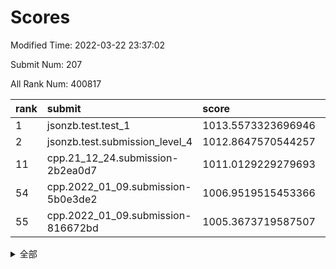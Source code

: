 # Scores

Modified Time: 2022-03-22 23:37:02

Submit Num: 207

All Rank Num: 400817

| rank |               submit               |       score        |       sigma        | pk_num |
| :--- | :--------------------------------- | :----------------- | :----------------- | :----- |
| 1    | jsonzb.test.test_1                 | 1013.5573323696946 | 0.8145637426009545 | 7735   |
| 2    | jsonzb.test.submission_level_4     | 1012.8647570544257 | 0.8037761470362658 | 7746   |
| 11   | cpp.21_12_24.submission-2b2ea0d7   | 1011.0129229279693 | 0.7755732390548014 | 7749   |
| 54   | cpp.2022_01_09.submission-5b0e3de2 | 1006.9519515453366 | 0.7356539004103333 | 7745   |
| 55   | cpp.2022_01_09.submission-816672bd | 1005.3673719587507 | 0.7265466083983078 | 7748   |


<details>
<summary>全部</summary>

| rank |                 submit                 |       score        |       sigma        | pk_num |
| :--- | :------------------------------------- | :----------------- | :----------------- | :----- |
| 1    | jsonzb.test.test_1                     | 1013.5573323696946 | 0.8145637426009545 | 7735   |
| 2    | jsonzb.test.submission_level_4         | 1012.8647570544257 | 0.8037761470362658 | 7746   |
| 3    | gobigger.level_3.submission_level_3_33 | 1011.9148136296802 | 0.776489379865054  | 7745   |
| 4    | gobigger.level_3.submission_level_3_24 | 1011.5730079299028 | 0.784806629986325  | 7744   |
| 5    | gobigger.level_3.submission_level_3_40 | 1011.5069331922926 | 0.7837983757861785 | 7741   |
| 6    | gobigger.level_3.submission_level_3_39 | 1011.4895185048797 | 0.7651279185700924 | 7740   |
| 7    | gobigger.level_3.submission_level_3_43 | 1011.3181622614263 | 0.777382331468224  | 7741   |
| 8    | gobigger.level_3.submission_level_3_30 | 1011.2512137272544 | 0.7753372984156794 | 7749   |
| 9    | gobigger.level_3.submission_level_3_3  | 1011.2214464115674 | 0.7833605386561094 | 7748   |
| 10   | gobigger.level_3.submission_level_3_29 | 1011.0334217096706 | 0.7572595565423028 | 7744   |
| 11   | cpp.21_12_24.submission-2b2ea0d7       | 1011.0129229279693 | 0.7755732390548014 | 7749   |
| 12   | gobigger.level_3.submission_level_3_34 | 1010.8382184390497 | 0.7738532292146006 | 7742   |
| 13   | gobigger.level_3.submission_level_3_36 | 1010.8256819586064 | 0.7558222637413176 | 7747   |
| 14   | gobigger.level_3.submission_level_3_44 | 1010.8172801653245 | 0.7614869084595035 | 7747   |
| 15   | gobigger.level_3.submission_level_3_49 | 1010.7630522632218 | 0.7605265358467478 | 7746   |
| 16   | gobigger.level_3.submission_level_3_27 | 1010.5545662529624 | 0.7454587994426437 | 7750   |
| 17   | gobigger.level_3.submission_level_3_5  | 1010.5388778085592 | 0.7541743316006052 | 7747   |
| 18   | gobigger.level_3.submission_level_3_18 | 1010.4306211682107 | 0.7643260896772802 | 7749   |
| 19   | gobigger.level_3.submission_level_3_6  | 1010.3577220917318 | 0.7717988153846642 | 7745   |
| 20   | gobigger.level_3.submission_level_3_10 | 1010.2210038979414 | 0.7549340352908196 | 7745   |
| 21   | gobigger.level_3.submission_level_3_26 | 1010.2138037545221 | 0.7633610006719703 | 7743   |
| 22   | gobigger.level_3.submission_level_3_47 | 1010.205031108731  | 0.7665728532113302 | 7746   |
| 23   | gobigger.level_3.submission_level_3_48 | 1010.1627188175527 | 0.742997123091553  | 7746   |
| 24   | gobigger.level_3.submission_level_3_15 | 1010.1346547866549 | 0.7696601934475387 | 7744   |
| 25   | gobigger.level_3.submission_level_3_25 | 1010.1013558439221 | 0.7539920566958986 | 7744   |
| 26   | gobigger.level_3.submission_level_3_14 | 1010.0978272251224 | 0.7744052396286081 | 7742   |
| 27   | gobigger.level_3.submission_level_3_35 | 1010.0584391469366 | 0.7281837975548373 | 7749   |
| 28   | gobigger.level_3.submission_level_3_0  | 1009.8741569726071 | 0.7544769907351969 | 7744   |
| 29   | gobigger.level_3.submission_level_3_4  | 1009.8173293927553 | 0.738206519989713  | 7744   |
| 30   | gobigger.level_3.submission_level_3_41 | 1009.7643865956067 | 0.7679949931850532 | 7746   |
| 31   | gobigger.level_3.submission_level_3_37 | 1009.5721011120824 | 0.7379542051117837 | 7745   |
| 32   | gobigger.level_3.submission_level_3_2  | 1009.5697530474558 | 0.7706035330975369 | 7743   |
| 33   | gobigger.level_3.submission_level_3_19 | 1009.5374065159651 | 0.7482380547119268 | 7746   |
| 34   | gobigger.level_3.submission_level_3_31 | 1009.5359918419957 | 0.748598718773534  | 7748   |
| 35   | gobigger.level_3.submission_level_3_16 | 1009.502807728944  | 0.7510858151817978 | 7748   |
| 36   | gobigger.level_3.submission_level_3_11 | 1009.4311274518959 | 0.7639154055098398 | 7747   |
| 37   | gobigger.level_3.submission_level_3_22 | 1009.406697801035  | 0.7548699488463873 | 7744   |
| 38   | gobigger.level_3.submission_level_3_7  | 1009.3904957970769 | 0.7546774293209487 | 7751   |
| 39   | gobigger.level_3.submission_level_3_8  | 1009.1946450871255 | 0.7432136612639126 | 7745   |
| 40   | gobigger.level_3.submission_level_3_42 | 1009.181089180274  | 0.7568158441029103 | 7743   |
| 41   | gobigger.level_3.submission_level_3_46 | 1009.1562651081645 | 0.7419105758927864 | 7748   |
| 42   | gobigger.level_3.submission_level_3_9  | 1009.1372452176711 | 0.7590124185891612 | 7744   |
| 43   | gobigger.level_3.submission_level_3_17 | 1009.1150472302397 | 0.7450011164664001 | 7745   |
| 44   | gobigger.level_3.submission_level_3_28 | 1009.0383725052691 | 0.7484534537028301 | 7742   |
| 45   | gobigger.level_3.submission_level_3_21 | 1009.0175260591006 | 0.7592742798723462 | 7747   |
| 46   | gobigger.level_3.submission_level_3_12 | 1008.9818359718147 | 0.7467580496698676 | 7747   |
| 47   | gobigger.level_3.submission_level_3_23 | 1008.9558966753348 | 0.7388666907197592 | 7745   |
| 48   | gobigger.level_3.submission_level_3_32 | 1008.8843174477071 | 0.7866921240764115 | 7748   |
| 49   | gobigger.level_3.submission_level_3_1  | 1008.8749056428079 | 0.7647616861647166 | 7740   |
| 50   | gobigger.level_3.submission_level_3_20 | 1008.8391251907588 | 0.7430227787736285 | 7746   |
| 51   | gobigger.level_3.submission_level_3_45 | 1008.8347505808526 | 0.7433976539637063 | 7750   |
| 52   | gobigger.level_3.submission_level_3_13 | 1008.6013867787423 | 0.7358862260173591 | 7741   |
| 53   | gobigger.level_3.submission_level_3_38 | 1008.554635635694  | 0.7370252981573602 | 7742   |
| 54   | cpp.2022_01_09.submission-5b0e3de2     | 1006.9519515453366 | 0.7356539004103333 | 7745   |
| 55   | cpp.2022_01_09.submission-816672bd     | 1005.3673719587507 | 0.7265466083983078 | 7748   |
| 56   | gobigger.level_1.submission_level_1_8  | 1004.8446604123399 | 0.7106773671303677 | 7747   |
| 57   | gobigger.level_1.submission_level_1_42 | 1004.4053731440337 | 0.7138854028908075 | 7748   |
| 58   | gobigger.level_1.submission_level_1_12 | 1004.219705010383  | 0.7209194011607193 | 7753   |
| 59   | gobigger.level_1.submission_level_1_22 | 1004.111935017182  | 0.7276403377436176 | 7742   |
| 60   | gobigger.level_1.submission_level_1_36 | 1004.0353302006944 | 0.7067538498366247 | 7744   |
| 61   | gobigger.level_1.submission_level_1_27 | 1004.016938398552  | 0.7170689209010905 | 7751   |
| 62   | gobigger.level_1.submission_level_1_33 | 1003.9880902021297 | 0.7142079898200994 | 7749   |
| 63   | gobigger.level_1.submission_level_1_44 | 1003.9287496250947 | 0.7269036140048845 | 7745   |
| 64   | gobigger.level_1.submission_level_1_41 | 1003.9110535768847 | 0.6994562200931046 | 7742   |
| 65   | gobigger.level_1.submission_level_1_5  | 1003.846905516095  | 0.7149537787706558 | 7751   |
| 66   | gobigger.level_1.submission_level_1_28 | 1003.7936964012408 | 0.7071327406661785 | 7742   |
| 67   | gobigger.level_1.submission_level_1_25 | 1003.7636809612261 | 0.7139717264538468 | 7745   |
| 68   | gobigger.level_1.submission_level_1_30 | 1003.7551625228683 | 0.7230889975878764 | 7735   |
| 69   | gobigger.level_1.submission_level_1_15 | 1003.7341147428825 | 0.713285919961968  | 7752   |
| 70   | gobigger.level_1.submission_level_1_19 | 1003.7157544401597 | 0.7041807380914449 | 7746   |
| 71   | gobigger.level_1.submission_level_1_46 | 1003.7114936247311 | 0.7192841683849392 | 7743   |
| 72   | gobigger.level_1.submission_level_1_49 | 1003.707881427692  | 0.7120734142627819 | 7748   |
| 73   | gobigger.level_1.submission_level_1_2  | 1003.5221265830204 | 0.7130567068386897 | 7746   |
| 74   | gobigger.level_1.submission_level_1_1  | 1003.5149884100614 | 0.7108421923341421 | 7746   |
| 75   | gobigger.level_1.submission_level_1_7  | 1003.4883440013243 | 0.720196568913466  | 7741   |
| 76   | gobigger.level_1.submission_level_1_29 | 1003.4811035088267 | 0.7100841899933027 | 7749   |
| 77   | gobigger.level_1.submission_level_1_26 | 1003.4455818063816 | 0.7204779853310129 | 7745   |
| 78   | gobigger.level_1.submission_level_1_13 | 1003.429208360866  | 0.723253896977204  | 7745   |
| 79   | gobigger.level_1.submission_level_1_40 | 1003.4129440972936 | 0.7144708486398422 | 7742   |
| 80   | gobigger.level_1.submission_level_1_21 | 1003.3307478779061 | 0.7147014678835604 | 7744   |
| 81   | gobigger.level_1.submission_level_1_16 | 1003.2990147657315 | 0.7218757966419148 | 7744   |
| 82   | gobigger.level_1.submission_level_1_35 | 1003.2989981835119 | 0.7238383729498774 | 7745   |
| 83   | gobigger.level_1.submission_level_1_23 | 1003.2251910859713 | 0.7203804079349277 | 7744   |
| 84   | gobigger.level_1.submission_level_1_20 | 1003.2188368419452 | 0.7225546127317665 | 7745   |
| 85   | gobigger.level_1.submission_level_1_32 | 1003.2139900865859 | 0.712833222756516  | 7744   |
| 86   | gobigger.level_1.submission_level_1_6  | 1003.1970132685918 | 0.7064793615599178 | 7747   |
| 87   | gobigger.level_1.submission_level_1_24 | 1003.0912462006954 | 0.7170379710282648 | 7746   |
| 88   | gobigger.level_1.submission_level_1_9  | 1003.0737302054604 | 0.6979080752936659 | 7750   |
| 89   | gobigger.level_1.submission_level_1_3  | 1003.0508252541902 | 0.7210573492137886 | 7744   |
| 90   | gobigger.level_1.submission_level_1_17 | 1003.0295498196544 | 0.7229992456553914 | 7745   |
| 91   | gobigger.level_1.submission_level_1_14 | 1002.9957099599579 | 0.7076111733987244 | 7747   |
| 92   | gobigger.level_1.submission_level_1_0  | 1002.9670248914879 | 0.7043768981764214 | 7745   |
| 93   | gobigger.level_1.submission_level_1_34 | 1002.9424787112877 | 0.7137679860451258 | 7747   |
| 94   | gobigger.level_1.submission_level_1_43 | 1002.9293594510494 | 0.7174887999018917 | 7747   |
| 95   | gobigger.level_1.submission_level_1_11 | 1002.8092823163488 | 0.7115007997730114 | 7742   |
| 96   | gobigger.level_1.submission_level_1_38 | 1002.6730105098611 | 0.7185260530179377 | 7747   |
| 97   | gobigger.level_1.submission_level_1_18 | 1002.6566608042107 | 0.7054470662411484 | 7748   |
| 98   | gobigger.level_1.submission_level_1_37 | 1002.6253644011672 | 0.7091765593304902 | 7747   |
| 99   | gobigger.level_1.submission_level_1_39 | 1002.5605265557023 | 0.7188555570720182 | 7751   |
| 100  | gobigger.level_1.submission_level_1_47 | 1002.4945065375232 | 0.7150595299121554 | 7748   |
| 101  | gobigger.level_1.submission_level_1_4  | 1002.321828948855  | 0.7181343453543227 | 7750   |
| 102  | gobigger.level_1.submission_level_1_48 | 1002.0377412550363 | 0.7089346778593693 | 7748   |
| 103  | gobigger.level_1.submission_level_1_10 | 1001.9403967367172 | 0.7119707646468101 | 7740   |
| 104  | gobigger.level_1.submission_level_1_31 | 1001.809360120586  | 0.7170858592171406 | 7745   |
| 105  | gobigger.level_1.submission_level_1_45 | 1001.7721781909836 | 0.7095277458162363 | 7746   |
| 106  | gobigger.random.submission_random_45   | 997.3884538338045  | 0.7179759620591875 | 7748   |
| 107  | gobigger.random.submission_random_47   | 997.3671093649224  | 0.7171133177683078 | 7744   |
| 108  | gobigger.random.submission_random_19   | 997.3458922890261  | 0.7083652305160314 | 7740   |
| 109  | gobigger.random.submission_random_2    | 997.1494517761208  | 0.7039592794330568 | 7746   |
| 110  | gobigger.random.submission_random_28   | 997.0609940652845  | 0.7132675378765444 | 7749   |
| 111  | gobigger.random.submission_random_43   | 997.0189470441917  | 0.7043397216994439 | 7736   |
| 112  | gobigger.random.submission_random_10   | 996.8843584312244  | 0.7236176076336299 | 7746   |
| 113  | gobigger.random.submission_random_20   | 996.8782352929729  | 0.7112441621675935 | 7746   |
| 114  | gobigger.random.submission_random_44   | 996.8210914009212  | 0.7060742177432744 | 7744   |
| 115  | gobigger.random.submission_random_40   | 996.7014132626788  | 0.7185221343051562 | 7748   |
| 116  | gobigger.random.submission_random_31   | 996.6649250083753  | 0.7050859744868441 | 7745   |
| 117  | gobigger.random.submission_random_15   | 996.6582451615036  | 0.7200865073956819 | 7747   |
| 118  | gobigger.random.submission_random_49   | 996.5715836937039  | 0.7057909789647472 | 7745   |
| 119  | gobigger.random.submission_random_25   | 996.4722774528346  | 0.7079322993956293 | 7739   |
| 120  | gobigger.random.submission_random_27   | 996.4582531370987  | 0.7038018449286471 | 7746   |
| 121  | gobigger.random.submission_random_9    | 996.3844957944763  | 0.7063042281036497 | 7743   |
| 122  | gobigger.random.submission_random_16   | 996.3734655575686  | 0.7155615526400239 | 7745   |
| 123  | gobigger.random.submission_random_1    | 996.3533914057438  | 0.713553905718215  | 7745   |
| 124  | gobigger.random.submission_random_21   | 996.3451636272139  | 0.7086322061506929 | 7747   |
| 125  | gobigger.random.submission_random_8    | 996.3301146189268  | 0.7134252176446314 | 7744   |
| 126  | gobigger.random.submission_random_7    | 996.3277746453958  | 0.7177686988193264 | 7747   |
| 127  | gobigger.random.submission_random_3    | 996.245805609639   | 0.7172532897423477 | 7747   |
| 128  | gobigger.random.submission_random_48   | 996.1846235488385  | 0.7266693291601567 | 7739   |
| 129  | gobigger.random.submission_random_32   | 996.1472956086284  | 0.7191620897409112 | 7744   |
| 130  | gobigger.random.submission_random_42   | 996.1183558872709  | 0.7190320765674946 | 7748   |
| 131  | gobigger.random.submission_random_18   | 996.0885769651507  | 0.7187380588161693 | 7745   |
| 132  | gobigger.random.submission_random_41   | 996.0114676477592  | 0.7200724873592149 | 7742   |
| 133  | gobigger.random.submission_random_17   | 995.954670821549   | 0.7048981874301192 | 7749   |
| 134  | gobigger.random.submission_random_6    | 995.8788249641448  | 0.7054141347661322 | 7749   |
| 135  | gobigger.random.submission_random_26   | 995.8717595108142  | 0.7159180761174138 | 7744   |
| 136  | gobigger.random.submission_random_22   | 995.8687851580672  | 0.7117349474139543 | 7747   |
| 137  | gobigger.random.submission_random_38   | 995.8573613421881  | 0.7045681512471144 | 7740   |
| 138  | gobigger.random.submission_random_4    | 995.7830193145466  | 0.726047535594298  | 7744   |
| 139  | gobigger.random.submission_random_13   | 995.7755037870576  | 0.7197489645019035 | 7747   |
| 140  | gobigger.random.submission_random_14   | 995.7514088321077  | 0.7233502858473814 | 7743   |
| 141  | gobigger.random.submission_random_12   | 995.6462874918356  | 0.7219849224617384 | 7747   |
| 142  | gobigger.random.submission_random_33   | 995.6440125486798  | 0.7044971590628488 | 7742   |
| 143  | gobigger.random.submission_random_36   | 995.6006209447039  | 0.7208498016342122 | 7750   |
| 144  | gobigger.random.submission_random_35   | 995.4898635732287  | 0.7105225640215184 | 7743   |
| 145  | gobigger.random.submission_random_0    | 995.3995798693609  | 0.7118313425664303 | 7745   |
| 146  | gobigger.random.submission_random_30   | 995.3883626219045  | 0.7272404831596634 | 7746   |
| 147  | gobigger.random.submission_random_34   | 995.3618676423888  | 0.7318746719423668 | 7748   |
| 148  | gobigger.random.submission_random_39   | 995.335926199161   | 0.718233206556866  | 7746   |
| 149  | gobigger.random.submission_random_29   | 995.2308929708938  | 0.711001549758376  | 7745   |
| 150  | gobigger.random.submission_random_24   | 995.185830488918   | 0.7368823718077484 | 7751   |
| 151  | gobigger.random.submission_random_46   | 995.1652065309167  | 0.7220219077755154 | 7743   |
| 152  | gobigger.random.submission_random_5    | 995.055143352267   | 0.7143786643118109 | 7746   |
| 153  | gobigger.random.submission_random_11   | 994.9810012368729  | 0.716732339751203  | 7749   |
| 154  | gobigger.random.submission_random_23   | 994.7613799951163  | 0.7197806864493986 | 7745   |
| 155  | gobigger.random.submission_random_37   | 994.3992724394145  | 0.7133954591842441 | 7744   |
| 156  | gobigger.level_2.submission_level_2_3  | 994.3029291854695  | 0.7254137889800184 | 7745   |
| 157  | gobigger.level_2.submission_level_2_16 | 993.6426847286922  | 0.7292831821833752 | 7744   |
| 158  | gobigger.level_2.submission_level_2_15 | 993.5840159057469  | 0.7387612642688207 | 7747   |
| 159  | gobigger.level_2.submission_level_2_37 | 993.4393591754144  | 0.7382705965660968 | 7744   |
| 160  | gobigger.level_2.submission_level_2_21 | 993.3112323124464  | 0.7240459663508805 | 7749   |
| 161  | gobigger.level_2.submission_level_2_19 | 993.1385666276451  | 0.7438419046030463 | 7739   |
| 162  | gobigger.level_2.submission_level_2_36 | 993.0202964994863  | 0.7538889026245159 | 7744   |
| 163  | gobigger.level_2.submission_level_2_26 | 992.999683886053   | 0.733047578825072  | 7749   |
| 164  | gobigger.level_2.submission_level_2_39 | 992.9780753468303  | 0.7535164141159905 | 7742   |
| 165  | gobigger.level_2.submission_level_2_41 | 992.970882293077   | 0.736006366213395  | 7742   |
| 166  | gobigger.level_2.submission_level_2_48 | 992.9490174891013  | 0.7144462083734944 | 7747   |
| 167  | gobigger.level_2.submission_level_2_33 | 992.8610265311604  | 0.7488650571470618 | 7744   |
| 168  | gobigger.level_2.submission_level_2_4  | 992.8341557005798  | 0.7369076941387787 | 7742   |
| 169  | gobigger.level_2.submission_level_2_13 | 992.8116288918923  | 0.7462170724455737 | 7750   |
| 170  | gobigger.level_2.submission_level_2_2  | 992.7734360581711  | 0.7638742447972602 | 7741   |
| 171  | gobigger.level_2.submission_level_2_12 | 992.67798851578    | 0.7376984191343651 | 7751   |
| 172  | gobigger.level_2.submission_level_2_38 | 992.6309018127685  | 0.7367536572213066 | 7747   |
| 173  | gobigger.level_2.submission_level_2_47 | 992.5293766437566  | 0.730437495082183  | 7745   |
| 174  | gobigger.level_2.submission_level_2_7  | 992.5009629310896  | 0.735861654063091  | 7745   |
| 175  | gobigger.level_2.submission_level_2_44 | 992.495676333351   | 0.7563619487063766 | 7741   |
| 176  | gobigger.level_2.submission_level_2_10 | 992.4247863884143  | 0.7592095385785738 | 7746   |
| 177  | gobigger.level_2.submission_level_2_30 | 992.3967414279625  | 0.7485881776998174 | 7749   |
| 178  | gobigger.level_2.submission_level_2_23 | 992.2998223718062  | 0.7621973065126035 | 7739   |
| 179  | gobigger.level_2.submission_level_2_42 | 992.1632118837528  | 0.7571554018756179 | 7747   |
| 180  | gobigger.level_2.submission_level_2_49 | 992.1457423611656  | 0.7412014429770715 | 7746   |
| 181  | gobigger.level_2.submission_level_2_14 | 992.1444219686495  | 0.7653273527262009 | 7746   |
| 182  | gobigger.level_2.submission_level_2_32 | 992.1078841338813  | 0.7453344275259025 | 7746   |
| 183  | gobigger.level_2.submission_level_2_40 | 991.983003443592   | 0.7550808775706274 | 7745   |
| 184  | gobigger.level_2.submission_level_2_17 | 991.9477802096211  | 0.7533434710830337 | 7752   |
| 185  | gobigger.level_2.submission_level_2_29 | 991.9440111672047  | 0.7562554917169435 | 7744   |
| 186  | gobigger.level_2.submission_level_2_24 | 991.9211089046235  | 0.7428410112712676 | 7746   |
| 187  | gobigger.level_2.submission_level_2_25 | 991.8110781758494  | 0.7589051141769965 | 7746   |
| 188  | gobigger.level_2.submission_level_2_0  | 991.7672597183586  | 0.7478997269593601 | 7744   |
| 189  | gobigger.level_2.submission_level_2_31 | 991.7645646078556  | 0.7480214841047389 | 7746   |
| 190  | gobigger.level_2.submission_level_2_35 | 991.4700572289073  | 0.7363261607195862 | 7743   |
| 191  | gobigger.level_2.submission_level_2_45 | 991.4299696176583  | 0.7502580417402571 | 7744   |
| 192  | gobigger.level_2.submission_level_2_18 | 991.4161946156521  | 0.7519615146187143 | 7749   |
| 193  | gobigger.level_2.submission_level_2_20 | 991.141114138928   | 0.7411654553114694 | 7742   |
| 194  | gobigger.level_2.submission_level_2_11 | 991.0983535653122  | 0.7588255187125078 | 7743   |
| 195  | gobigger.level_2.submission_level_2_8  | 991.0546807675503  | 0.767933416576702  | 7751   |
| 196  | gobigger.level_2.submission_level_2_9  | 990.9833798095141  | 0.7406280524614417 | 7742   |
| 197  | gobigger.level_2.submission_level_2_5  | 990.9292117718729  | 0.7560037911573225 | 7750   |
| 198  | gobigger.level_2.submission_level_2_34 | 990.8389507288372  | 0.7461051080274955 | 7743   |
| 199  | gobigger.level_2.submission_level_2_43 | 990.6223407559748  | 0.7590092891387323 | 7738   |
| 200  | gobigger.level_2.submission_level_2_1  | 990.5792146508437  | 0.7522627770454622 | 7741   |
| 201  | gobigger.level_2.submission_level_2_6  | 990.5090887284515  | 0.7559851577399734 | 7742   |
| 202  | gobigger.level_2.submission_level_2_22 | 990.3915575379648  | 0.7845157153260052 | 7745   |
| 203  | gobigger.level_2.submission_level_2_27 | 990.0411995619621  | 0.7770688517940147 | 7743   |
| 204  | gobigger.level_2.submission_level_2_46 | 990.0288683123953  | 0.7731158677822874 | 7744   |
| 205  | gobigger.level_2.submission_level_2_28 | 989.0620153155373  | 0.7825846371276375 | 7742   |
| 206  | gobigger.none.submission_none_0        | 979.5434804677044  | 1.2293332309925031 | 7744   |
| 207  | gobigger.none.submission_none_1        | 976.2127232849402  | 1.4881063268637365 | 7748   |

</details>